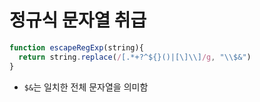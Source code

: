 # 정규식 문자열 취급

```js
function escapeRegExp(string){
  return string.replace(/[.*+?^${}()|[\]\\]/g, "\\$&")
}
```

- `$&`는 일치한 전체 문자열을 의미함
